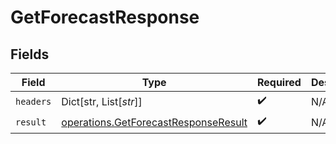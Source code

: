 # GetForecastResponse


## Fields

| Field                                                                                        | Type                                                                                         | Required                                                                                     | Description                                                                                  |
| -------------------------------------------------------------------------------------------- | -------------------------------------------------------------------------------------------- | -------------------------------------------------------------------------------------------- | -------------------------------------------------------------------------------------------- |
| `headers`                                                                                    | Dict[str, List[*str*]]                                                                       | :heavy_check_mark:                                                                           | N/A                                                                                          |
| `result`                                                                                     | [operations.GetForecastResponseResult](../../models/operations/getforecastresponseresult.md) | :heavy_check_mark:                                                                           | N/A                                                                                          |